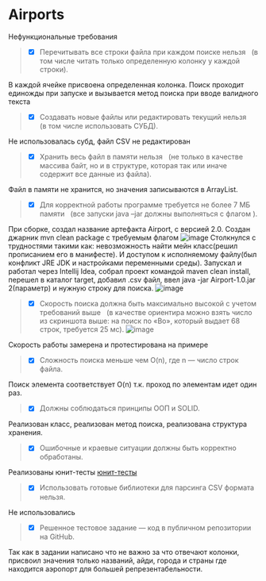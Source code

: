 # Airports
Нефункциональные требования
> - [x] Перечитывать все строки файла при каждом поиске нельзя  
(в том числе читать только определенную колонку у каждой строки).

В каждой ячейке присвоена определенная колонка. Поиск проходит единожды при запуске и вызывается метод поиска при вводе валидного текста

> - [x] Создавать новые файлы или редактировать текущий нельзя  
(в том числе использовать СУБД). 

Не использовалась субд, файл CSV не редактирован

> - [x] Хранить весь файл в памяти нельзя  
(не только в качестве массива байт, но и в структуре, которая так или иначе содержит все
данные из файла).

Файл в памяти не хранится, но значения записываются в ArrayList.

> - [x] Для корректной работы программе требуется не более 7 МБ памяти  
(все запуски java –jar должны выполняться с флагом ).

При сборке, создал название артефакта Airport, с версией 2.0. Создан джарник mvn clean package c требуемым флагом
![image](https://user-images.githubusercontent.com/71641509/183873506-4d2aa1d4-6e3a-434d-a85e-c462d8e57189.png)
Столкнулся с трудностями такими как: невозможность найти мейн класс(решил прописанием его в манифесте). И доступом к исполняемому файлу(был конфликт JRE JDK и настройками переменными среды). Запускал и работал через Intellij Idea, собрал проект командой maven clean install, перешел в каталог target, добавил .csv файл, 
ввел java -jar Airport-1.0.jar 2(параметр) и нужную строку для поиска.
![image](https://user-images.githubusercontent.com/71641509/184043133-e73c0a04-d8b7-4b96-8f68-311c62a07dc4.png)


> - [x] Скорость поиска должна быть максимально высокой с учетом требований выше  
(в качестве ориентира можно взять число из скриншота выше: на поиск по «Bo», который
выдает 68 строк, требуется 25 мс).
![image](https://user-images.githubusercontent.com/71641509/183874270-8c349414-8879-4d7a-a941-483ff984dfe6.png)


Скорость работы замерена и протестирована на примере

> - [x] Сложность поиска меньше чем O(n), где n — число строк файла.

Поиск элемента соответствует O(n) т.к. проход по элементам идет один раз.

> - [x] Должны соблюдаться принципы ООП и SOLID.

Реализован класс, реализован метод поиска, реализована структура хранения. 

> - [x] Ошибочные и краевые ситуации должны быть корректно обработаны.

Реализованы юнит-тесты [юнит-тесты](https://github.com/bolshakovk/Airports/blob/master/src/test/java/org/example/AirportsReaderTest.java)

> - [x] Использовать готовые библиотеки для парсинга CSV формата нельзя.

Не использовались

> - [x] Решенное тестовое задание — код в публичном репозитории на GitHub.

Так как в задании написано что не важно за что отвечают колонки, присвоил значения только названий, айди, города и страны где находится аэропорт для большей репрезентабельности.
